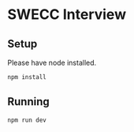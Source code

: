 # SWECC Interview

## Setup

Please have node installed.

```bash
npm install
```

## Running

```bash
npm run dev
```
